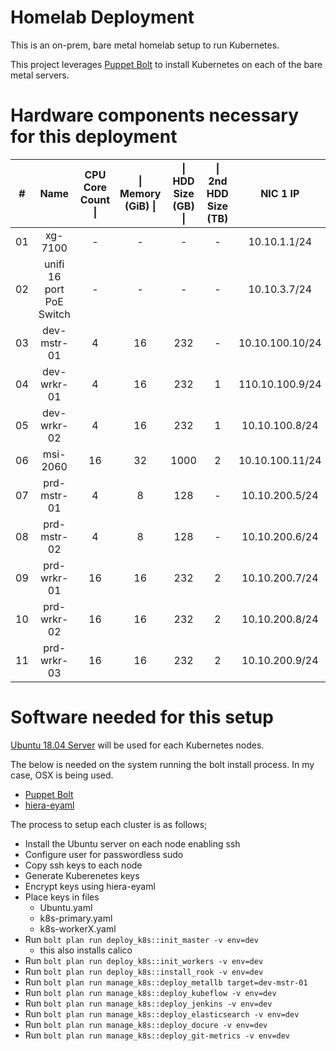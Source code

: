 # Homelab Deployment
This is an on-prem, bare metal homelab setup to run Kubernetes.  

This project leverages [Puppet Bolt](https://puppet.com/docs/bolt/latest/bolt.html) to install Kubernetes on each of the bare metal servers.

# Hardware components necessary for this deployment

|**#**| **Name** | **CPU Core Count** \||\| **Memory (GiB)** \||\| **HDD Size (GB)** \||\| **2nd HDD Size (TB)** | **NIC 1 IP** | **NIC 2 IP** | **GPU**
|-|:-:|:-:|:-:|:-:|:-:|:-:|:-:|:-:|
|01|xg-7100|-|-|-|-|10.10.1.1/24|n/a|n/a|
|02|unifi 16 port PoE Switch|-|-|-|-|10.10.3.7/24|n/a|n/a|
|03|dev-mstr-01|4|16|232|-|10.10.100.10/24|n/a|n/a|
|04|dev-wrkr-01|4|16|232|1|110.10.100.9/24|n/a|n/a|
|05|dev-wrkr-02|4|16|232|1|10.10.100.8/24|n/a|n/a|
|06|msi-2060|16|32|1000|2|10.10.100.11/24|10.10.200.10|nvidia-2060|
|07|prd-mstr-01|4|8|128|-|10.10.200.5/24|n/a|n/a|
|08|prd-mstr-02|4|8|128|-|10.10.200.6/24|n/a|n/a|
|09|prd-wrkr-01|16|16|232|2|10.10.200.7/24|n/a|n/a|
|10|prd-wrkr-02|16|16|232|2|10.10.200.8/24|n/a|n/a|
|11|prd-wrkr-03|16|16|232|2|10.10.200.9/24|n/a|n/a|

# Software needed for this setup

[Ubuntu 18.04 Server](https://releases.ubuntu.com/18.04/ubuntu-18.04.4-live-server-amd64.iso) will be used for each Kubernetes nodes.  

The below is needed on the system running the bolt install process. In my case, OSX is being used.
* [Puppet Bolt](https://puppet.com/docs/bolt/latest/bolt_installing.html)
* [hiera-eyaml](https://packages.ubuntu.com/search?keywords=hiera-eyaml)

The process to setup each cluster is as follows;

- Install the Ubuntu server on each node enabling ssh
- Configure user for passwordless sudo
- Copy ssh keys to each node
- Generate Kuberenetes keys
- Encrypt keys using hiera-eyaml 
- Place keys in files
  - Ubuntu.yaml
  - k8s-primary.yaml
  - k8s-workerX.yaml
- Run `bolt plan run deploy_k8s::init_master -v env=dev`
  -  this also installs calico
- Run `bolt plan run deploy_k8s::init_workers -v env=dev`
- Run `bolt plan run deploy_k8s::install_rook -v env=dev`
- Run `bolt plan run manage_k8s::deploy_metallb target=dev-mstr-01`
- Run `bolt plan run manage_k8s::deploy_kubeflow -v env=dev`
- Run `bolt plan run manage_k8s::deploy_jenkins -v env=dev`
- Run `bolt plan run manage_k8s::deploy_elasticsearch -v env=dev`
- Run `bolt plan run manage_k8s::deploy_docure -v env=dev`
- Run `bolt plan run manage_k8s::deploy_git-metrics -v env=dev`



